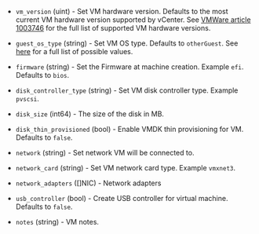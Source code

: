 <!-- Code generated from the comments of the CreateConfig struct in builder/vsphere/iso/step_create.go; DO NOT EDIT MANUALLY -->

-   `vm_version` (uint) - Set VM hardware version. Defaults to the most current VM hardware
    version supported by vCenter. See
    [VMWare article 1003746](https://kb.vmware.com/s/article/1003746) for
    the full list of supported VM hardware versions.
    
-   `guest_os_type` (string) - Set VM OS type. Defaults to `otherGuest`. See [
    here](https://pubs.vmware.com/vsphere-6-5/index.jsp?topic=%2Fcom.vmware.wssdk.apiref.doc%2Fvim.vm.GuestOsDescriptor.GuestOsIdentifier.html)
    for a full list of possible values.
    
-   `firmware` (string) - Set the Firmware at machine creation. Example `efi`. Defaults to `bios`.
    
-   `disk_controller_type` (string) - Set VM disk controller type. Example `pvscsi`.
    
-   `disk_size` (int64) - The size of the disk in MB.
    
-   `disk_thin_provisioned` (bool) - Enable VMDK thin provisioning for VM. Defaults to `false`.
    
-   `network` (string) - Set network VM will be connected to.
    
-   `network_card` (string) - Set VM network card type. Example `vmxnet3`.
    
-   `network_adapters` ([]NIC) - Network adapters
    
-   `usb_controller` (bool) - Create USB controller for virtual machine. Defaults to `false`.
    
-   `notes` (string) - VM notes.
    